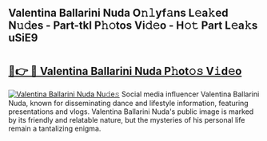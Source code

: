 ## Valentina Ballarini Nuda O𝚗𝚕yf𝚊ns L𝚎a𝚔ed N𝚞𝚍es - Part-tkl P𝚑𝚘tos Vi𝚍𝚎o - H𝚘𝚝 Part L𝚎a𝚔s uSiE9

# <h2><a href="http://kfafkh.oniu.top/?m=Valentina+Ballarini+Nuda">🔗👉 🔴 Valentina Ballarini Nuda P𝚑ot𝚘𝚜 V𝚒d𝚎o</a></h2>

[![Valentina Ballarini Nuda Nu𝚍e𝚜](https://i.imgur.com/0qMVB7G.gif)](http://kfafkh.oniu.top/?m=Valentina+Ballarini+Nuda)
Social media influencer Valentina Ballarini Nuda, known for disseminating dance and lifestyle information, featuring presentations and vlogs. Valentina Ballarini Nuda's public image is marked by its friendly and relatable nature, but the mysteries of his personal life remain a tantalizing enigma.  
